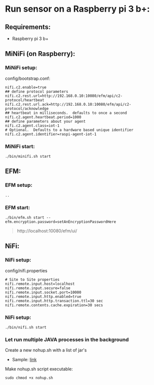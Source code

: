 # Run sensor on a Raspberry pi 3 b+:
## Requirements:  
- Raspberry pi 3 b+

## MiNiFi (on Raspberry):  
### MiNiFi setup:  

config/bootstrap.conf:  
```
nifi.c2.enable=true
## define protocol parameters
nifi.c2.rest.url=http://192.168.0.10:10080/efm/api/c2-protocol/heartbeat
nifi.c2.rest.url.ack=http://192.168.0.10:10080/efm/api/c2-protocol/acknowledge
## heartbeat in milliseconds.  defaults to once a second
nifi.c2.agent.heartbeat.period=1000
## define parameters about your agent
nifi.c2.agent.class=iot-1
# Optional.  Defaults to a hardware based unique identifier
nifi.c2.agent.identifier=raspi-agent-iot-1
```
### MiNiFi start:  

```
./bin/minifi.sh start
```

## EFM: 
### EFM setup:  
```
..
```
### EFM start:  
```
./bin/efm.sh start --efm.encryption.password=setAnEncryptionPasswordHere
```
> http://localhost:10080/efm/ui/

## NiFi: 
### NiFi setup:  

config/nifi.properties  
```
# Site to Site properties
nifi.remote.input.host=localhost
nifi.remote.input.secure=false
nifi.remote.input.socket.port=10000
nifi.remote.input.http.enabled=true
nifi.remote.input.http.transaction.ttl=30 sec
nifi.remote.contents.cache.expiration=30 secs
```
### NiFi setup:  
```
./bin/nifi.sh start
```

### Let run multiple JAVA processes in the background
Create a new nohup.sh with a list of jar's  
+ Sample: [link](nohup.sh)

Make nohup.sh script executable:  
```
sudo chmod +x nohup.sh
```



